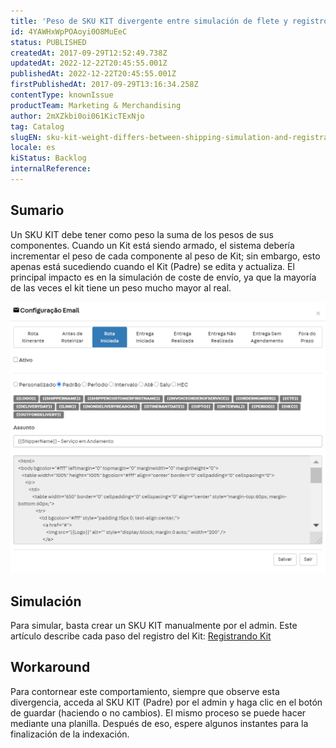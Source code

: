 ```yaml
---
title: 'Peso de SKU KIT divergente entre simulación de flete y registro (admin)'
id: 4YAWHxWpPOAoyi0O8MuEeC
status: PUBLISHED
createdAt: 2017-09-29T12:52:49.738Z
updatedAt: 2022-12-22T20:45:55.001Z
publishedAt: 2022-12-22T20:45:55.001Z
firstPublishedAt: 2017-09-29T13:16:34.258Z
contentType: knownIssue
productTeam: Marketing & Merchandising
author: 2mXZkbi0oi061KicTExNjo
tag: Catalog
slugEN: sku-kit-weight-differs-between-shipping-simulation-and-registration-admin
locale: es
kiStatus: Backlog
internalReference: 
---
```


## Sumario

Un SKU KIT debe tener como peso la suma de los pesos de sus componentes. Cuando un Kit está siendo armado, el sistema debería incrementar el peso de cada componente al peso de Kit; sin embargo, esto apenas está sucediendo cuando el Kit (Padre) se edita y actualiza. El principal impacto es en la simulación de coste de envío, ya que la mayoría de las veces el kit tiene un peso mucho mayor al real.

![simulacion de entrega](https://raw.githubusercontent.com/vtexdocs/help-center-content/refs/heads/main/_1.png)

## Simulación

Para simular, basta crear un SKU KIT manualmente por el admin. Este artículo describe cada paso del registro del Kit: [Registrando Kit](http://help.vtex.com/pt/tutorial/--tutorials_215)

## Workaround

Para contornear este comportamiento, siempre que observe esta divergencia, acceda al SKU KIT (Padre) por el admin y haga clic en el botón de guardar (haciendo o no cambios). El mismo proceso se puede hacer mediante una planilla. Después de eso, espere algunos instantes para la finalización de la indexación.


